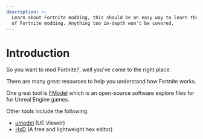 ```yaml
---
description: >-
  Learn about Fortnite modding, this should be an easy way to learn the basics
  of Fortnite modding. Anything too in-depth won't be covered.
---
```


# Introduction

So you want to mod Fortnite?, well you've come to the right place.

There are many great resources to help you understand how Fortnite works.

One great tool is [FModel](https://github.com/iAmAsval/FModel) which is an open-source software explore files for for Unreal Engine games.

Other tools include the following:

* [umodel](https://www.gildor.org/en/projects/umodel) (UE Viewer)
* [HxD](https://mh-nexus.de/en/hxd/) (A free and lightweight hex editor)
